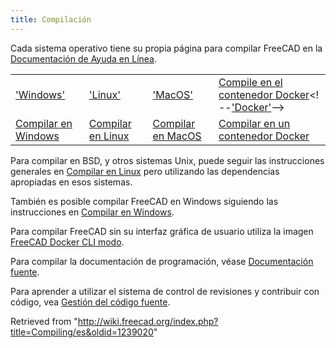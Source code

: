 ```yaml
---
title: Compilación
---
```

Cada sistema operativo tiene su propia página para compilar FreeCAD en la [Documentación de Ayuda en Línea](/Online_Help_Toc/es "Online Help Toc/es").

|  |  |  |  |
| --- | --- | --- | --- |
| ['Windows'](/Compile_on_Windows "Compile on Windows") | ['Linux'](/Compile_on_Linux "Compile on Linux") | ['MacOS'](/Compile_on_MacOS "Compile on MacOS") | [Compile en el contenedor Docker](/Compile_on_Docker/es "Compile on Docker/es")<! --['Docker'](/Compile_on_Docker "Compile on Docker")--> |
| [Compilar en Windows](/Compile_on_Windows/es "Compile on Windows/es") | [Compilar en Linux](/Compile_on_Linux/es "Compile on Linux/es") | [Compilar en MacOS](/Compile_on_MacOS/es "Compile on MacOS/es") | [Compilar en un contenedor Docker](/Compile_on_Docker/es "Compile on Docker/es") |

Para compilar en BSD, y otros sistemas Unix, puede seguir las instrucciones generales en [Compilar en Linux](/Compile_on_Linux/es "Compile on Linux/es") pero utilizando las dependencias apropiadas en esos sistemas.

También es posible compilar FreeCAD en Windows siguiendo las instrucciones en [Compilar en Windows](/Compile_on_Windows/es "Compile on Windows/es").

Para compilar FreeCAD sin su interfaz gráfica de usuario utiliza la imagen [FreeCAD Docker CLI modo](/FreeCAD_Docker_CLI_mode/es "FreeCAD Docker CLI mode/es").

Para compilar la documentación de programación, véase [Documentación fuente](/Source_documentation/es "Source documentation/es").

Para aprender a utilizar el sistema de control de revisiones y contribuir con código, vea [Gestión del código fuente](/Source_code_management/es "Source code management/es").

Retrieved from "<http://wiki.freecad.org/index.php?title=Compiling/es&oldid=1239020>"